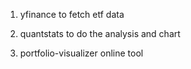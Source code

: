 1. yfinance to fetch etf data 

2. quantstats to do the analysis and chart

3. portfolio-visualizer online tool 












